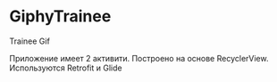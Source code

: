# GiphyTrainee
Trainee Gif

Приложение имеет 2 активити. 
Построено на основе RecyclerView. 
Используются Retrofit и Glide


